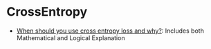 # CrossEntropy
- [When should you use cross entropy loss and why?](https://www.quora.com/When-should-you-use-cross-entropy-loss-and-why): Includes both Mathematical and Logical Explanation
